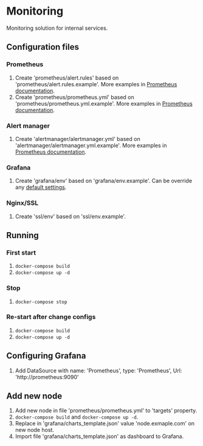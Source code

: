 # Monitoring

Monitoring solution for internal services.

## Configuration files

### Prometheus

1. Create 'prometheus/alert.rules' based on 'prometheus/alert.rules.example'. More examples in [Prometheus documentation](https://prometheus.io/docs/alerting/rules/).
2. Create 'prometheus/prometheus.yml' based on 'prometheus/prometheus.yml.example'. More examples in [Prometheus documentation](https://prometheus.io/docs/operating/configuration/).

### Alert manager

1. Create 'alertmanager/alertmanager.yml' based on 'alertmanager/alertmanager.yml.example'. More examples in [Prometheus documentation](https://prometheus.io/docs/alerting/configuration/).

### Grafana

1. Create 'grafana/env' based on 'grafana/env.example'. Can be override any [default settings](https://github.com/grafana/grafana/blob/master/conf/defaults.ini).

### Nginx/SSL

1. Create 'ssl/env' based on 'ssl/env.example'.


## Running

### First start
1. ```docker-compose build```
2. ```docker-compose up -d```

### Stop

1. ```docker-compose stop```

### Re-start after change configs

1. ```docker-compose build```
2. ```docker-compose up -d```

## Configuring Grafana

1. Add DataSource with name: 'Prometheus', type: 'Prometheus', Url: 'http://prometheus:9090'

## Add new node

1. Add new node in file 'prometheus/prometheus.yml' to 'targets' property.
2. ```docker-compose build``` and ```docker-compose up -d```.
3. Replace in 'grafana/charts_template.json' value 'node.exmaple.com' on new node host.
4. Import file 'grafana/charts_template.json' as dashboard to Grafana.

